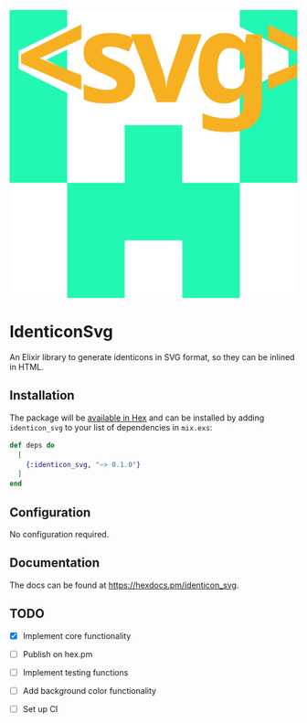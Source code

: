![IdenticonSvg logo](logo.svg)

# IdenticonSvg

An Elixir library to generate identicons in SVG format, so they can be inlined in HTML.

## Installation

The package will be [available in Hex](https://hex.pm/packages/identicon_svg) and can be installed
by adding `identicon_svg` to your list of dependencies in `mix.exs`:

```elixir
def deps do
  [
    {:identicon_svg, "~> 0.1.0"}
  ]
end
```

## Configuration

No configuration required.

## Documentation

The docs can be found at <https://hexdocs.pm/identicon_svg>.

## TODO

- [x] Implement core functionality
- [ ] Publish on hex.pm
- [ ] Implement testing functions
- [ ] Add background color functionality
- [ ] Set up CI

